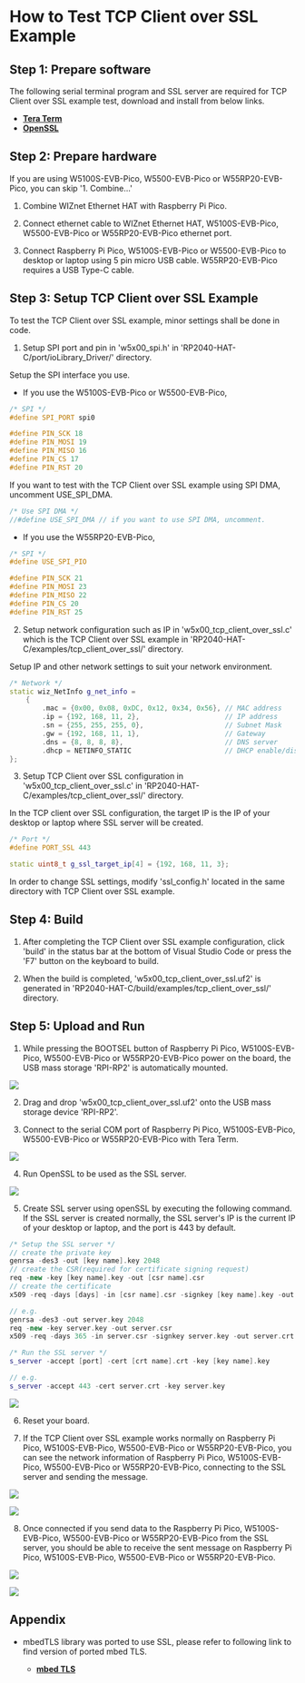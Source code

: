 # How to Test TCP Client over SSL Example



## Step 1: Prepare software

The following serial terminal program and SSL server are required for TCP Client over SSL example test, download and install from below links.

- [**Tera Term**][link-tera_term]
- [**OpenSSL**][link-openssl]



## Step 2: Prepare hardware

If you are using W5100S-EVB-Pico, W5500-EVB-Pico or W55RP20-EVB-Pico, you can skip '1. Combine...'

1. Combine WIZnet Ethernet HAT with Raspberry Pi Pico.

2. Connect ethernet cable to WIZnet Ethernet HAT, W5100S-EVB-Pico, W5500-EVB-Pico or W55RP20-EVB-Pico ethernet port.

3. Connect Raspberry Pi Pico, W5100S-EVB-Pico or W5500-EVB-Pico to desktop or laptop using 5 pin micro USB cable. W55RP20-EVB-Pico requires a USB Type-C cable.



## Step 3: Setup TCP Client over SSL Example

To test the TCP Client over SSL example, minor settings shall be done in code.

1. Setup SPI port and pin in 'w5x00_spi.h' in 'RP2040-HAT-C/port/ioLibrary_Driver/' directory.

Setup the SPI interface you use.
- If you use the W5100S-EVB-Pico or W5500-EVB-Pico,

```cpp
/* SPI */
#define SPI_PORT spi0

#define PIN_SCK 18
#define PIN_MOSI 19
#define PIN_MISO 16
#define PIN_CS 17
#define PIN_RST 20
```

If you want to test with the TCP Client over SSL example using SPI DMA, uncomment USE_SPI_DMA.

```cpp
/* Use SPI DMA */
//#define USE_SPI_DMA // if you want to use SPI DMA, uncomment.
```
- If you use the W55RP20-EVB-Pico,
```cpp
/* SPI */
#define USE_SPI_PIO

#define PIN_SCK 21
#define PIN_MOSI 23
#define PIN_MISO 22
#define PIN_CS 20
#define PIN_RST 25
```

2. Setup network configuration such as IP in 'w5x00_tcp_client_over_ssl.c' which is the TCP Client over SSL example in 'RP2040-HAT-C/examples/tcp_client_over_ssl/' directory.



Setup IP and other network settings to suit your network environment.

```cpp
/* Network */
static wiz_NetInfo g_net_info =
    {
        .mac = {0x00, 0x08, 0xDC, 0x12, 0x34, 0x56}, // MAC address
        .ip = {192, 168, 11, 2},                     // IP address
        .sn = {255, 255, 255, 0},                    // Subnet Mask
        .gw = {192, 168, 11, 1},                     // Gateway
        .dns = {8, 8, 8, 8},                         // DNS server
        .dhcp = NETINFO_STATIC                       // DHCP enable/disable
};
```

3. Setup TCP Client over SSL configuration in 'w5x00_tcp_client_over_ssl.c' in 'RP2040-HAT-C/examples/tcp_client_over_ssl/' directory.

In the TCP client over SSL configuration, the target IP is the IP of your desktop or laptop where SSL server will be created.

```cpp
/* Port */
#define PORT_SSL 443

static uint8_t g_ssl_target_ip[4] = {192, 168, 11, 3};
```

In order to change SSL settings, modify 'ssl_config.h' located in the same directory with TCP Client over SSL example.



## Step 4: Build

1. After completing the TCP Client over SSL example configuration, click 'build' in the status bar at the bottom of Visual Studio Code or press the 'F7' button on the keyboard to build.

2. When the build is completed, 'w5x00_tcp_client_over_ssl.uf2' is generated in 'RP2040-HAT-C/build/examples/tcp_client_over_ssl/' directory.



## Step 5: Upload and Run

1. While pressing the BOOTSEL button of Raspberry Pi Pico, W5100S-EVB-Pico, W5500-EVB-Pico or W55RP20-EVB-Pico power on the board, the USB mass storage 'RPI-RP2' is automatically mounted.

![][link-raspberry_pi_pico_usb_mass_storage]

2. Drag and drop 'w5x00_tcp_client_over_ssl.uf2' onto the USB mass storage device 'RPI-RP2'.

3. Connect to the serial COM port of Raspberry Pi Pico, W5100S-EVB-Pico, W5500-EVB-Pico or W55RP20-EVB-Pico with Tera Term.

![][link-connect_to_serial_com_port]

4. Run OpenSSL to be used as the SSL server.

![][link-run_openssl]

5. Create SSL server using openSSL by executing the following command. If the SSL server is created normally, the SSL server's IP is the current IP of your desktop or laptop, and the port is 443 by default.

```cpp
/* Setup the SSL server */
// create the private key
genrsa -des3 -out [key name].key 2048
// create the CSR(required for certificate signing request)
req -new -key [key name].key -out [csr name].csr
// create the certificate
x509 -req -days [days] -in [csr name].csr -signkey [key name].key -out [crt name].crt

// e.g.
genrsa -des3 -out server.key 2048
req -new -key server.key -out server.csr
x509 -req -days 365 -in server.csr -signkey server.key -out server.crt

/* Run the SSL server */
s_server -accept [port] -cert [crt name].crt -key [key name].key

// e.g.
s_server -accept 443 -cert server.crt -key server.key
```

![][link-create_ssl_server_using_openssl]

6. Reset your board.

7. If the TCP Client over SSL example works normally on Raspberry Pi Pico, W5100S-EVB-Pico, W5500-EVB-Pico or W55RP20-EVB-Pico, you can see the network information of Raspberry Pi Pico, W5100S-EVB-Pico, W5500-EVB-Pico or W55RP20-EVB-Pico, connecting to the SSL server and sending the message.

![][link-see_network_information_of_raspberry_pi_pico_connecting_to_ssl_server_and_sending_message_1]

![][link-see_network_information_of_raspberry_pi_pico_connecting_to_ssl_server_and_sending_message_2]

8. Once connected if you send data to the Raspberry Pi Pico, W5100S-EVB-Pico, W5500-EVB-Pico or W55RP20-EVB-Pico from the SSL server, you should be able to receive the sent message on Raspberry Pi Pico, W5100S-EVB-Pico, W5500-EVB-Pico or W55RP20-EVB-Pico.

![][link-receive_sent_message_1]

![][link-receive_sent_message_2]



## Appendix

- mbedTLS library was ported to use SSL, please refer to following link to find version of ported mbed TLS.

	- [**mbed TLS**][link-mbed_tls]



<!--
Link
-->

[link-tera_term]: https://osdn.net/projects/ttssh2/releases/
[link-openssl]: https://www.openssl.org/source/
[link-raspberry_pi_pico_usb_mass_storage]: https://github.com/Wiznet/RP2040-HAT-C/blob/main/static/images/tcp_client_over_ssl/raspberry_pi_pico_usb_mass_storage.png
[link-connect_to_serial_com_port]: https://github.com/Wiznet/RP2040-HAT-C/blob/main/static/images/tcp_client_over_ssl/connect_to_serial_com_port.png
[link-run_openssl]: https://github.com/Wiznet/RP2040-HAT-C/blob/main/static/images/tcp_client_over_ssl/run_openssl.png
[link-create_ssl_server_using_openssl]: https://github.com/Wiznet/RP2040-HAT-C/blob/main/static/images/tcp_client_over_ssl/create_ssl_server_using_openssl.png
[link-see_network_information_of_raspberry_pi_pico_connecting_to_ssl_server_and_sending_message_1]: https://github.com/Wiznet/RP2040-HAT-C/blob/main/static/images/tcp_client_over_ssl/see_network_information_of_raspberry_pi_pico_connecting_to_ssl_server_and_sending_message_1.png
[link-see_network_information_of_raspberry_pi_pico_connecting_to_ssl_server_and_sending_message_2]: https://github.com/Wiznet/RP2040-HAT-C/blob/main/static/images/tcp_client_over_ssl/see_network_information_of_raspberry_pi_pico_connecting_to_ssl_server_and_sending_message_2.png
[link-receive_sent_message_1]: https://github.com/Wiznet/RP2040-HAT-C/blob/main/static/images/tcp_client_over_ssl/receive_sent_message_1.png
[link-receive_sent_message_2]: https://github.com/Wiznet/RP2040-HAT-C/blob/main/static/images/tcp_client_over_ssl/receive_sent_message_2.png
[link-mbed_tls]: https://github.com/Mbed-TLS/mbedtls/tree/8df2f8e7b9c7bb9390ac74bb7bace27edca81a2b

